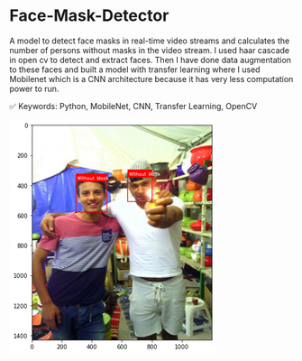 # Face-Mask-Detector

A model to detect face masks in real-time video streams and calculates the number of persons without masks in the video stream.
I used haar cascade in open cv to detect and extract faces.
Then I have done data augmentation to these faces and built a model with transfer learning where I used Mobilenet which is a CNN architecture because it has very less computation power to run.

✅ Keywords: Python, MobileNet, CNN, Transfer Learning, OpenCV

![](download.png)
